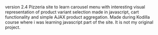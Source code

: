 version 2.4
Pizzeria site to learn carousel menu with interesting visual representation of product variant selection made in javascript, cart functionality and simple AJAX product aggregation.
Made during Kodilla course where i was learning javascript part of the site. It is not my original project.
